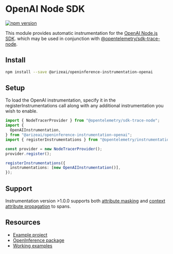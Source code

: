 # OpenAI Node SDK

[![npm version](https://camo.githubusercontent.com/247eac665eb001f3f0acefb5f56b3e607c4143b633b553d452dac4aa3795a90a/68747470733a2f2f62616467652e667572792e696f2f6a732f406172697a6561692532466f70656e696e666572656e63652d696e737472756d656e746174696f6e2d6f70656e61692e737667)](https://badge.fury.io/js/@arizeai%2Fopeninference-instrumentation-openai)

This module provides automatic instrumentation for the [OpenAI Node.js SDK](https://github.com/openai/openai-node). which may be used in conjunction with [@opentelemetry/sdk-trace-node](https://github.com/open-telemetry/opentelemetry-js/tree/main/packages/opentelemetry-sdk-trace-node).

## Install

```bash
npm install --save @arizeai/openinference-instrumentation-openai
```

## Setup

To load the OpenAI instrumentation, specify it in the registerInstrumentations call along with any additional instrumentation you wish to enable.

```typescript
import { NodeTracerProvider } from "@opentelemetry/sdk-trace-node";
import {
  OpenAIInstrumentation,
} from "@arizeai/openinference-instrumentation-openai";
import { registerInstrumentations } from "@opentelemetry/instrumentation";

const provider = new NodeTracerProvider();
provider.register();

registerInstrumentations({
  instrumentations: [new OpenAIInstrumentation()],
});
```

## Support

Instrumentation version >1.0.0 supports both [attribute masking](../how-to-tracing/advanced/masking-span-attributes.md) and [context attribute propagation](../how-to-tracing/add-metadata/customize-spans.md) to spans.

## Resources

* [Example project](https://github.com/Arize-ai/openinference/tree/main/js/examples/openai)
* [OpenInference package](https://github.com/Arize-ai/openinference/blob/main/js/packages/openinference-instrumentation-openai)
* [Working examples](https://github.com/Arize-ai/openinference/blob/main/js/examples/openai)
